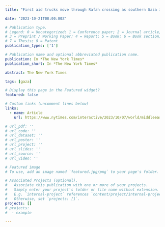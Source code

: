 ```yaml
---
title: "First aid trucks move through Rafah crossing as southern Gaza is pummeled by strikes"

date: '2023-10-21T00:00:00Z'

# Publication type.
# Legend: 0 = Uncategorized; 1 = Conference paper; 2 = Journal article;
# 3 = Preprint / Working Paper; 4 = Report; 5 = Book; 6 = Book section;
# 7 = Thesis; 8 = Patent
publication_types: ['1']

# Publication name and optional abbreviated publication name.
publication: In *The New York Times*
publication_short: In *The New York Times*

abstract: The New York Times

tags: [gaza]

# Display this page in the Featured widget?
featured: false

# Custom links (uncomment lines below)
links:
  - name: Article
    url: https://www.nytimes.com/interactive/2023/10/07/world/middleeast/israel-gaza-maps.html?smid=url-share#rafah-crossing-southern-gaza-20

# url_pdf: ''
# url_code: ''
# url_dataset: ''
# url_poster: ''
# url_project: ''
# url_slides: ''
# url_source: ''
# url_video: ''

# Featured image
# To use, add an image named `featured.jpg/png` to your page's folder.

# Associated Projects (optional).
#   Associate this publication with one or more of your projects.
#   Simply enter your project's folder or file name without extension.
#   E.g. `internal-project` references `content/project/internal-project/index.md`.
#   Otherwise, set `projects: []`.
projects: []
# projects:
#  - example

---
```

